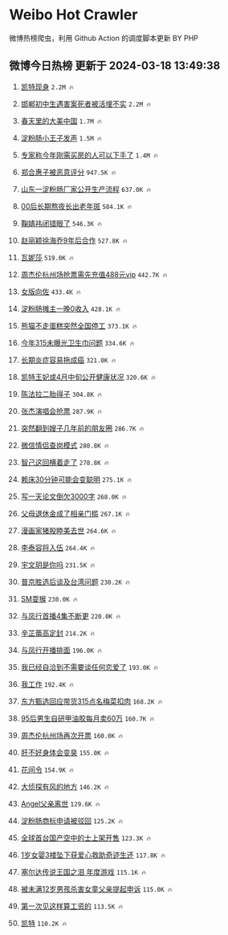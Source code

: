 # Weibo Hot Crawler 



微博热榜爬虫，利用 Github Action 的调度脚本更新 BY PHP 


## 微博今日热榜 更新于 2024-03-18 13:49:38 
1. [凯特现身](https://s.weibo.com/weibo?q=%23%E5%87%AF%E7%89%B9%E7%8E%B0%E8%BA%AB%23&t=31&band_rank=1&Refer=top) `2.2M 🔥` 

1. [邯郸初中生遇害案死者被活埋不实](https://s.weibo.com/weibo?q=%23%E9%82%AF%E9%83%B8%E5%88%9D%E4%B8%AD%E7%94%9F%E9%81%87%E5%AE%B3%E6%A1%88%E6%AD%BB%E8%80%85%E8%A2%AB%E6%B4%BB%E5%9F%8B%E4%B8%8D%E5%AE%9E%23&t=31&band_rank=2&Refer=top) `2.2M 🔥` 

1. [春天里的大美中国](https://s.weibo.com/weibo?q=%23%E6%98%A5%E5%A4%A9%E9%87%8C%E7%9A%84%E5%A4%A7%E7%BE%8E%E4%B8%AD%E5%9B%BD%23&t=31&band_rank=3&Refer=top) `1.7M 🔥` 

1. [淀粉肠小王子发声](https://s.weibo.com/weibo?q=%23%E6%B7%80%E7%B2%89%E8%82%A0%E5%B0%8F%E7%8E%8B%E5%AD%90%E5%8F%91%E5%A3%B0%23&t=31&band_rank=4&Refer=top) `1.5M 🔥` 

1. [专家称今年刚需买房的人可以下手了](https://s.weibo.com/weibo?q=%23%E4%B8%93%E5%AE%B6%E7%A7%B0%E4%BB%8A%E5%B9%B4%E5%88%9A%E9%9C%80%E4%B9%B0%E6%88%BF%E7%9A%84%E4%BA%BA%E5%8F%AF%E4%BB%A5%E4%B8%8B%E6%89%8B%E4%BA%86%23&t=31&band_rank=5&Refer=top) `1.4M 🔥` 

1. [郑合惠子被恶意评分](https://s.weibo.com/weibo?q=%23%E9%83%91%E5%90%88%E6%83%A0%E5%AD%90%E8%A2%AB%E6%81%B6%E6%84%8F%E8%AF%84%E5%88%86%23&t=31&band_rank=6&Refer=top) `947.5K 🔥` 

1. [山东一淀粉肠厂家公开生产流程](https://s.weibo.com/weibo?q=%23%E5%B1%B1%E4%B8%9C%E4%B8%80%E6%B7%80%E7%B2%89%E8%82%A0%E5%8E%82%E5%AE%B6%E5%85%AC%E5%BC%80%E7%94%9F%E4%BA%A7%E6%B5%81%E7%A8%8B%23&t=31&band_rank=7&Refer=top) `637.0K 🔥` 

1. [00后长期熬夜长出老年斑](https://s.weibo.com/weibo?q=%2300%E5%90%8E%E9%95%BF%E6%9C%9F%E7%86%AC%E5%A4%9C%E9%95%BF%E5%87%BA%E8%80%81%E5%B9%B4%E6%96%91%23&t=31&band_rank=8&Refer=top) `584.1K 🔥` 

1. [鞠婧祎闭错眼了](https://s.weibo.com/weibo?q=%23%E9%9E%A0%E5%A9%A7%E7%A5%8E%E9%97%AD%E9%94%99%E7%9C%BC%E4%BA%86%23&t=31&band_rank=9&Refer=top) `546.3K 🔥` 

1. [赵丽颖徐海乔9年后合作](https://s.weibo.com/weibo?q=%23%E8%B5%B5%E4%B8%BD%E9%A2%96%E5%BE%90%E6%B5%B7%E4%B9%949%E5%B9%B4%E5%90%8E%E5%90%88%E4%BD%9C%23&t=31&band_rank=10&Refer=top) `527.8K 🔥` 

1. [瓦妮莎](https://s.weibo.com/weibo?q=%E7%93%A6%E5%A6%AE%E8%8E%8E&t=31&band_rank=11&Refer=top) `519.0K 🔥` 

1. [周杰伦杭州场抢票需先充值488元vip](https://s.weibo.com/weibo?q=%23%E5%91%A8%E6%9D%B0%E4%BC%A6%E6%9D%AD%E5%B7%9E%E5%9C%BA%E6%8A%A2%E7%A5%A8%E9%9C%80%E5%85%88%E5%85%85%E5%80%BC488%E5%85%83vip%23&t=31&band_rank=12&Refer=top) `442.7K 🔥` 

1. [女版向佐](https://s.weibo.com/weibo?q=%23%E5%A5%B3%E7%89%88%E5%90%91%E4%BD%90%23&t=31&band_rank=13&Refer=top) `433.4K 🔥` 

1. [淀粉肠摊主一晚0收入](https://s.weibo.com/weibo?q=%23%E6%B7%80%E7%B2%89%E8%82%A0%E6%91%8A%E4%B8%BB%E4%B8%80%E6%99%9A0%E6%94%B6%E5%85%A5%23&t=31&band_rank=14&Refer=top) `428.1K 🔥` 

1. [熊猫不走蛋糕突然全国停工](https://s.weibo.com/weibo?q=%23%E7%86%8A%E7%8C%AB%E4%B8%8D%E8%B5%B0%E8%9B%8B%E7%B3%95%E7%AA%81%E7%84%B6%E5%85%A8%E5%9B%BD%E5%81%9C%E5%B7%A5%23&t=31&band_rank=15&Refer=top) `373.1K 🔥` 

1. [今年315未曝光卫生巾问题](https://s.weibo.com/weibo?q=%23%E4%BB%8A%E5%B9%B4315%E6%9C%AA%E6%9B%9D%E5%85%89%E5%8D%AB%E7%94%9F%E5%B7%BE%E9%97%AE%E9%A2%98%23&t=31&band_rank=16&Refer=top) `334.6K 🔥` 

1. [长期炎症容易拖成癌](https://s.weibo.com/weibo?q=%23%E9%95%BF%E6%9C%9F%E7%82%8E%E7%97%87%E5%AE%B9%E6%98%93%E6%8B%96%E6%88%90%E7%99%8C%23&t=31&band_rank=17&Refer=top) `321.0K 🔥` 

1. [凯特王妃或4月中旬公开健康状况](https://s.weibo.com/weibo?q=%23%E5%87%AF%E7%89%B9%E7%8E%8B%E5%A6%83%E6%88%964%E6%9C%88%E4%B8%AD%E6%97%AC%E5%85%AC%E5%BC%80%E5%81%A5%E5%BA%B7%E7%8A%B6%E5%86%B5%23&t=31&band_rank=18&Refer=top) `320.6K 🔥` 

1. [陈法拉二胎得子](https://s.weibo.com/weibo?q=%23%E9%99%88%E6%B3%95%E6%8B%89%E4%BA%8C%E8%83%8E%E5%BE%97%E5%AD%90%23&t=31&band_rank=19&Refer=top) `304.8K 🔥` 

1. [张杰演唱会抢票](https://s.weibo.com/weibo?q=%E5%BC%A0%E6%9D%B0%E6%BC%94%E5%94%B1%E4%BC%9A%E6%8A%A2%E7%A5%A8&t=31&band_rank=20&Refer=top) `287.9K 🔥` 

1. [突然翻到嫂子几年前的朋友圈](https://s.weibo.com/weibo?q=%23%E7%AA%81%E7%84%B6%E7%BF%BB%E5%88%B0%E5%AB%82%E5%AD%90%E5%87%A0%E5%B9%B4%E5%89%8D%E7%9A%84%E6%9C%8B%E5%8F%8B%E5%9C%88%23&t=31&band_rank=21&Refer=top) `286.7K 🔥` 

1. [微信情侣查岗模式](https://s.weibo.com/weibo?q=%23%E5%BE%AE%E4%BF%A1%E6%83%85%E4%BE%A3%E6%9F%A5%E5%B2%97%E6%A8%A1%E5%BC%8F%23&t=31&band_rank=22&Refer=top) `280.8K 🔥` 

1. [智己这回横着走了](https://s.weibo.com/weibo?q=%23%E6%99%BA%E5%B7%B1%E8%BF%99%E5%9B%9E%E6%A8%AA%E7%9D%80%E8%B5%B0%E4%BA%86%23&t=31&band_rank=23&Refer=top) `278.8K 🔥` 

1. [赖床30分钟可能会变聪明](https://s.weibo.com/weibo?q=%23%E8%B5%96%E5%BA%8A30%E5%88%86%E9%92%9F%E5%8F%AF%E8%83%BD%E4%BC%9A%E5%8F%98%E8%81%AA%E6%98%8E%23&t=31&band_rank=24&Refer=top) `275.1K 🔥` 

1. [写一天论文倒欠3000字](https://s.weibo.com/weibo?q=%23%E5%86%99%E4%B8%80%E5%A4%A9%E8%AE%BA%E6%96%87%E5%80%92%E6%AC%A03000%E5%AD%97%23&t=31&band_rank=25&Refer=top) `268.0K 🔥` 

1. [父母退休金成了相亲门槛](https://s.weibo.com/weibo?q=%23%E7%88%B6%E6%AF%8D%E9%80%80%E4%BC%91%E9%87%91%E6%88%90%E4%BA%86%E7%9B%B8%E4%BA%B2%E9%97%A8%E6%A7%9B%23&t=31&band_rank=26&Refer=top) `267.1K 🔥` 

1. [漫画家猪股睦美去世](https://s.weibo.com/weibo?q=%23%E6%BC%AB%E7%94%BB%E5%AE%B6%E7%8C%AA%E8%82%A1%E7%9D%A6%E7%BE%8E%E5%8E%BB%E4%B8%96%23&t=31&band_rank=27&Refer=top) `264.6K 🔥` 

1. [李泰容将入伍](https://s.weibo.com/weibo?q=%E6%9D%8E%E6%B3%B0%E5%AE%B9%E5%B0%86%E5%85%A5%E4%BC%8D&t=31&band_rank=28&Refer=top) `264.4K 🔥` 

1. [宇文玥是你吗](https://s.weibo.com/weibo?q=%23%E5%AE%87%E6%96%87%E7%8E%A5%E6%98%AF%E4%BD%A0%E5%90%97%23&t=31&band_rank=29&Refer=top) `231.5K 🔥` 

1. [普京胜选后谈及台湾问题](https://s.weibo.com/weibo?q=%23%E6%99%AE%E4%BA%AC%E8%83%9C%E9%80%89%E5%90%8E%E8%B0%88%E5%8F%8A%E5%8F%B0%E6%B9%BE%E9%97%AE%E9%A2%98%23&t=31&band_rank=30&Refer=top) `230.2K 🔥` 

1. [SM耍猴](https://s.weibo.com/weibo?q=SM%E8%80%8D%E7%8C%B4&t=31&band_rank=31&Refer=top) `230.0K 🔥` 

1. [与凤行首播4集不断更](https://s.weibo.com/weibo?q=%23%E4%B8%8E%E5%87%A4%E8%A1%8C%E9%A6%96%E6%92%AD4%E9%9B%86%E4%B8%8D%E6%96%AD%E6%9B%B4%23&t=31&band_rank=32&Refer=top) `220.0K 🔥` 

1. [辛芷蕾高定封](https://s.weibo.com/weibo?q=%23%E8%BE%9B%E8%8A%B7%E8%95%BE%E9%AB%98%E5%AE%9A%E5%B0%81%23&t=31&band_rank=33&Refer=top) `214.2K 🔥` 

1. [与凤行开播排面](https://s.weibo.com/weibo?q=%23%E4%B8%8E%E5%87%A4%E8%A1%8C%E5%BC%80%E6%92%AD%E6%8E%92%E9%9D%A2%23&t=31&band_rank=34&Refer=top) `196.0K 🔥` 

1. [我已经自洽到不需要谈任何恋爱了](https://s.weibo.com/weibo?q=%23%E6%88%91%E5%B7%B2%E7%BB%8F%E8%87%AA%E6%B4%BD%E5%88%B0%E4%B8%8D%E9%9C%80%E8%A6%81%E8%B0%88%E4%BB%BB%E4%BD%95%E6%81%8B%E7%88%B1%E4%BA%86%23&t=31&band_rank=35&Refer=top) `193.0K 🔥` 

1. [我工作](https://s.weibo.com/weibo?q=%E6%88%91%E5%B7%A5%E4%BD%9C&t=31&band_rank=36&Refer=top) `192.4K 🔥` 

1. [东方甄选回应带货315点名梅菜扣肉](https://s.weibo.com/weibo?q=%23%E4%B8%9C%E6%96%B9%E7%94%84%E9%80%89%E5%9B%9E%E5%BA%94%E5%B8%A6%E8%B4%A7315%E7%82%B9%E5%90%8D%E6%A2%85%E8%8F%9C%E6%89%A3%E8%82%89%23&t=31&band_rank=37&Refer=top) `168.2K 🔥` 

1. [95后男生自研甲油胶每月卖60万](https://s.weibo.com/weibo?q=%2395%E5%90%8E%E7%94%B7%E7%94%9F%E8%87%AA%E7%A0%94%E7%94%B2%E6%B2%B9%E8%83%B6%E6%AF%8F%E6%9C%88%E5%8D%9660%E4%B8%87%23&t=31&band_rank=38&Refer=top) `160.7K 🔥` 

1. [周杰伦杭州场再次开票](https://s.weibo.com/weibo?q=%23%E5%91%A8%E6%9D%B0%E4%BC%A6%E6%9D%AD%E5%B7%9E%E5%9C%BA%E5%86%8D%E6%AC%A1%E5%BC%80%E7%A5%A8%23&t=31&band_rank=39&Refer=top) `160.0K 🔥` 

1. [肝不好身体会变臭](https://s.weibo.com/weibo?q=%23%E8%82%9D%E4%B8%8D%E5%A5%BD%E8%BA%AB%E4%BD%93%E4%BC%9A%E5%8F%98%E8%87%AD%23&t=31&band_rank=40&Refer=top) `155.0K 🔥` 

1. [花间令](https://s.weibo.com/weibo?q=%E8%8A%B1%E9%97%B4%E4%BB%A4&t=31&band_rank=41&Refer=top) `154.9K 🔥` 

1. [大侦探有风的地方](https://s.weibo.com/weibo?q=%23%E5%A4%A7%E4%BE%A6%E6%8E%A2%E6%9C%89%E9%A3%8E%E7%9A%84%E5%9C%B0%E6%96%B9%23&t=31&band_rank=42&Refer=top) `146.2K 🔥` 

1. [Angel父亲离世](https://s.weibo.com/weibo?q=%23Angel%E7%88%B6%E4%BA%B2%E7%A6%BB%E4%B8%96%23&t=31&band_rank=43&Refer=top) `129.6K 🔥` 

1. [淀粉肠商标申请被驳回](https://s.weibo.com/weibo?q=%23%E6%B7%80%E7%B2%89%E8%82%A0%E5%95%86%E6%A0%87%E7%94%B3%E8%AF%B7%E8%A2%AB%E9%A9%B3%E5%9B%9E%23&t=31&band_rank=44&Refer=top) `125.2K 🔥` 

1. [全球首台国产空中的士上架开售](https://s.weibo.com/weibo?q=%23%E5%85%A8%E7%90%83%E9%A6%96%E5%8F%B0%E5%9B%BD%E4%BA%A7%E7%A9%BA%E4%B8%AD%E7%9A%84%E5%A3%AB%E4%B8%8A%E6%9E%B6%E5%BC%80%E5%94%AE%23&t=31&band_rank=45&Refer=top) `123.3K 🔥` 

1. [1岁女婴3楼坠下获爱心救助奇迹生还](https://s.weibo.com/weibo?q=%231%E5%B2%81%E5%A5%B3%E5%A9%B43%E6%A5%BC%E5%9D%A0%E4%B8%8B%E8%8E%B7%E7%88%B1%E5%BF%83%E6%95%91%E5%8A%A9%E5%A5%87%E8%BF%B9%E7%94%9F%E8%BF%98%23&t=31&band_rank=46&Refer=top) `117.8K 🔥` 

1. [塞尔达传说王国之泪 年度游戏](https://s.weibo.com/weibo?q=%E5%A1%9E%E5%B0%94%E8%BE%BE%E4%BC%A0%E8%AF%B4%E7%8E%8B%E5%9B%BD%E4%B9%8B%E6%B3%AA%20%E5%B9%B4%E5%BA%A6%E6%B8%B8%E6%88%8F&t=31&band_rank=47&Refer=top) `115.1K 🔥` 

1. [被未满12岁男孩杀害女童父亲提起申诉](https://s.weibo.com/weibo?q=%23%E8%A2%AB%E6%9C%AA%E6%BB%A112%E5%B2%81%E7%94%B7%E5%AD%A9%E6%9D%80%E5%AE%B3%E5%A5%B3%E7%AB%A5%E7%88%B6%E4%BA%B2%E6%8F%90%E8%B5%B7%E7%94%B3%E8%AF%89%23&t=31&band_rank=48&Refer=top) `115.0K 🔥` 

1. [第一次见这样算工资的](https://s.weibo.com/weibo?q=%23%E7%AC%AC%E4%B8%80%E6%AC%A1%E8%A7%81%E8%BF%99%E6%A0%B7%E7%AE%97%E5%B7%A5%E8%B5%84%E7%9A%84%23&t=31&band_rank=49&Refer=top) `113.5K 🔥` 

1. [凯特](https://s.weibo.com/weibo?q=%E5%87%AF%E7%89%B9&t=31&band_rank=50&Refer=top) `110.2K 🔥` 


